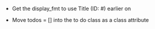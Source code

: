 - Get the display_fmt to use Title (ID: #) earlier on

- Move todos = [] into the to do class as a class attribute

